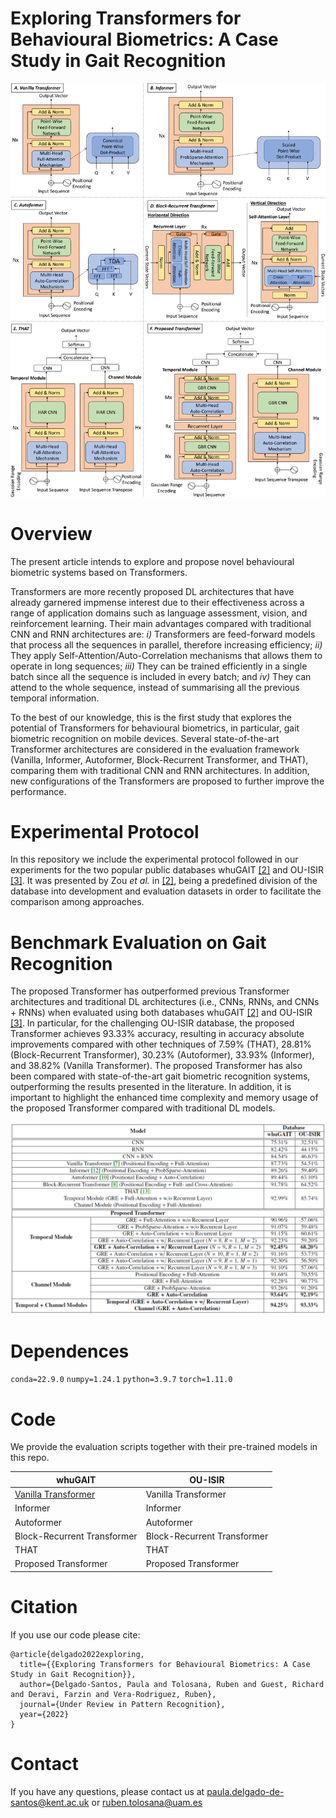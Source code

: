 
# Exploring Transformers for Behavioural Biometrics: A Case Study in Gait Recognition

![Header](./Images/AllTransformers.png)

# Overview

The present article intends to explore and propose novel behavioural biometric systems based on Transformers. 

Transformers are more recently proposed DL architectures that have already garnered impmense interest due to their effectiveness across a range of application domains such as language assessment, vision, and reinforcement learning. Their main advantages compared with traditional CNN and RNN architectures are: *i)* Transformers are feed-forward models that process all the sequences in parallel, therefore increasing efficiency; *ii)* They apply Self-Attention/Auto-Correlation mechanisms that allows them to operate in long sequences; *iii)* They can be trained efficiently in a single batch since all the sequence is included in every batch; and *iv)* They can attend to the whole sequence, instead of summarising all the previous temporal information.

To the best of our knowledge, this is the first study that explores the potential of Transformers for behavioural biometrics, in particular, gait biometric recognition on mobile devices. Several state-of-the-art Transformer architectures are considered in the evaluation framework (Vanilla, Informer, Autoformer, Block-Recurrent Transformer, and THAT), comparing them with traditional CNN and RNN architectures. In addition, new configurations of the Transformers are proposed to further improve the performance.

# Experimental Protocol

In this repository we include the experimental protocol followed in our experiments for the two popular public databases whuGAIT [\[2\]](https://github.com/qinnzou/Gait-Recognition-Using-Smartphones) and OU-ISIR [\[3\]](https://www.sciencedirect.com/science/article/pii/S003132031300280X). It was presented by Zou *et al.* in [\[2\]](https://github.com/qinnzou/Gait-Recognition-Using-Smartphones), being a predefined division of the database into development and evaluation datasets in order to facilitate the comparison among approaches.


# Benchmark Evaluation on Gait Recognition

The proposed Transformer has outperformed previous Transformer architectures and traditional DL architectures (i.e., CNNs, RNNs, and CNNs + RNNs) when evaluated using both databases whuGAIT [\[2\]](https://github.com/qinnzou/Gait-Recognition-Using-Smartphones) and OU-ISIR [\[3\]](https://www.sciencedirect.com/science/article/pii/S003132031300280X). In particular, for the challenging OU-ISIR database, the proposed Transformer achieves 93.33% accuracy, resulting in accuracy absolute improvements compared with other techniques of 7.59% (THAT), 28.81% (Block-Recurrent Transformer), 30.23% (Autoformer), 33.93% (Informer), and 38.82% (Vanilla Transformer). The proposed Transformer has also been compared with state-of-the-art gait biometric recognition systems, outperforming the results presented in the literature. In addition, it is important to highlight the enhanced time complexity and memory usage of the proposed Transformer compared with traditional DL models.

![Header](./Images/TableResults.png)


# Dependences 

`conda=22.9.0`
`numpy=1.24.1`
`python=3.9.7`
`torch=1.11.0`


# Code

We provide the evaluation scripts together with their pre-trained models in this repo. 

| whuGAIT | OU-ISIR |
| --- | --- |
| [Vanilla Transformer](./Images/TableResults.png) | Vanilla Transformer |
| Informer | Informer |
| Autoformer | Autoformer |
| Block-Recurrent Transformer | Block-Recurrent Transformer |
| THAT | THAT |
| Proposed Transformer | Proposed Transformer |

# Citation

If you use our code please cite:

```
@article{delgado2022exploring,
  title={{Exploring Transformers for Behavioural Biometrics: A Case Study in Gait Recognition}},
  author={Delgado-Santos, Paula and Tolosana, Ruben and Guest, Richard and Deravi, Farzin and Vera-Rodriguez, Ruben},
  journal={Under Review in Pattern Recognition},
  year={2022}
}

```

# Contact

If you have any questions, please contact us at [paula.delgado-de-santos@kent.ac.uk](mailto:paula.delgado-de-santos@kent.ac.uk) or [ruben.tolosana@uam.es](mailto:ruben.tolosana@uam.es)
